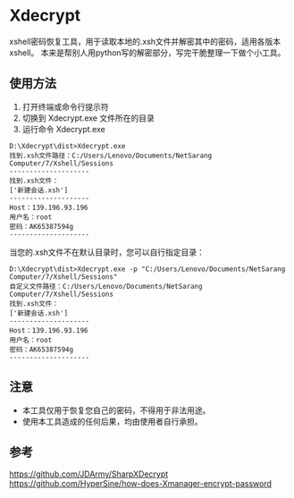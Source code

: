 # Xdecrypt
xshell密码恢复工具，用于读取本地的.xsh文件并解密其中的密码，适用各版本xshell。
本来是帮别人用python写的解密部分，写完干脆整理一下做个小工具。
## 使用方法
1. 打开终端或命令行提示符
2. 切换到 Xdecrypt.exe 文件所在的目录
3. 运行命令 Xdecrypt.exe
```
D:\Xdecrypt\dist>Xdecrypt.exe
找到.xsh文件路径：C:/Users/Lenovo/Documents/NetSarang Computer/7/Xshell/Sessions
--------------------
找到.xsh文件：
['新建会话.xsh']
--------------------
Host：139.196.93.196
用户名：root
密码：AK65387594g
--------------------

```
当您的.xsh文件不在默认目录时，您可以自行指定目录：
```
D:\Xdecrypt\dist>Xdecrypt.exe -p "C:/Users/Lenovo/Documents/NetSarang Computer/7/Xshell/Sessions"
自定义文件路径：C:/Users/Lenovo/Documents/NetSarang Computer/7/Xshell/Sessions
找到.xsh文件：
['新建会话.xsh']
--------------------
Host：139.196.93.196
用户名：root
密码：AK65387594g
--------------------

```
## 注意
- 本工具仅用于恢复您自己的密码，不得用于非法用途。
- 使用本工具造成的任何后果，均由使用者自行承担。
## 参考
https://github.com/JDArmy/SharpXDecrypt
https://github.com/HyperSine/how-does-Xmanager-encrypt-password
